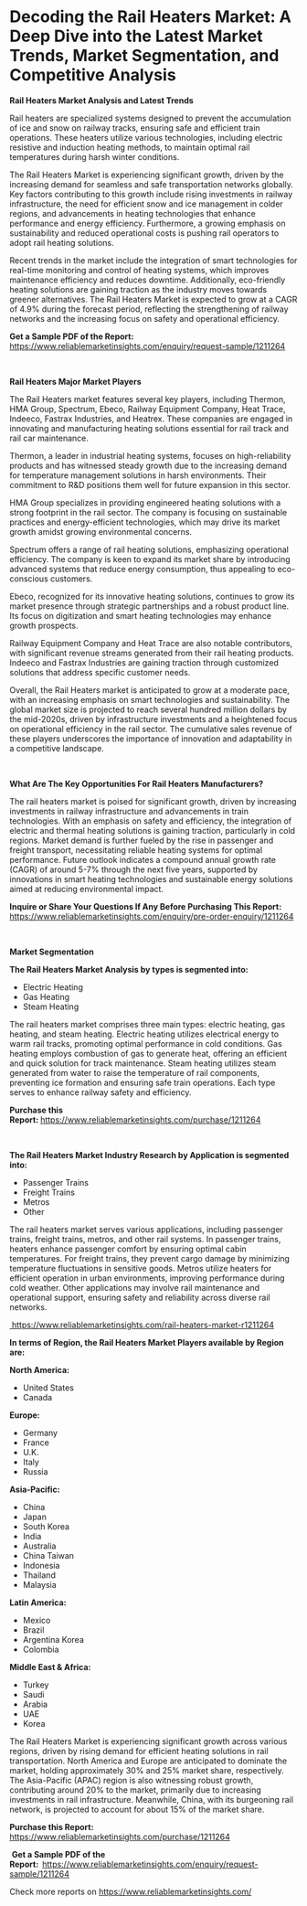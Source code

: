 <p><h1>Decoding the Rail Heaters Market: A Deep Dive into the Latest Market Trends, Market Segmentation, and Competitive Analysis</h1></p><p><strong>Rail Heaters Market Analysis and Latest Trends</strong></p>
<p><p>Rail heaters are specialized systems designed to prevent the accumulation of ice and snow on railway tracks, ensuring safe and efficient train operations. These heaters utilize various technologies, including electric resistive and induction heating methods, to maintain optimal rail temperatures during harsh winter conditions.</p><p>The Rail Heaters Market is experiencing significant growth, driven by the increasing demand for seamless and safe transportation networks globally. Key factors contributing to this growth include rising investments in railway infrastructure, the need for efficient snow and ice management in colder regions, and advancements in heating technologies that enhance performance and energy efficiency. Furthermore, a growing emphasis on sustainability and reduced operational costs is pushing rail operators to adopt rail heating solutions.</p><p>Recent trends in the market include the integration of smart technologies for real-time monitoring and control of heating systems, which improves maintenance efficiency and reduces downtime. Additionally, eco-friendly heating solutions are gaining traction as the industry moves towards greener alternatives. The Rail Heaters Market is expected to grow at a CAGR of 4.9% during the forecast period, reflecting the strengthening of railway networks and the increasing focus on safety and operational efficiency.</p></p>
<p><strong>Get a Sample PDF of the Report:&nbsp;</strong> <a href="https://www.reliablemarketinsights.com/enquiry/request-sample/1211264?utm_campaign=3554&utm_medium=2&utm_source=Github&utm_content=ia&utm_term=24032025&utm_id=rail-heaters">https://www.reliablemarketinsights.com/enquiry/request-sample/1211264</a></p>
<p>&nbsp;</p>
<p><strong>Rail Heaters Major Market Players</strong></p>
<p><p>The Rail Heaters market features several key players, including Thermon, HMA Group, Spectrum, Ebeco, Railway Equipment Company, Heat Trace, Indeeco, Fastrax Industries, and Heatrex. These companies are engaged in innovating and manufacturing heating solutions essential for rail track and rail car maintenance.</p><p>Thermon, a leader in industrial heating systems, focuses on high-reliability products and has witnessed steady growth due to the increasing demand for temperature management solutions in harsh environments. Their commitment to R&D positions them well for future expansion in this sector.</p><p>HMA Group specializes in providing engineered heating solutions with a strong footprint in the rail sector. The company is focusing on sustainable practices and energy-efficient technologies, which may drive its market growth amidst growing environmental concerns.</p><p>Spectrum offers a range of rail heating solutions, emphasizing operational efficiency. The company is keen to expand its market share by introducing advanced systems that reduce energy consumption, thus appealing to eco-conscious customers.</p><p>Ebeco, recognized for its innovative heating solutions, continues to grow its market presence through strategic partnerships and a robust product line. Its focus on digitization and smart heating technologies may enhance growth prospects.</p><p>Railway Equipment Company and Heat Trace are also notable contributors, with significant revenue streams generated from their rail heating products. Indeeco and Fastrax Industries are gaining traction through customized solutions that address specific customer needs.</p><p>Overall, the Rail Heaters market is anticipated to grow at a moderate pace, with an increasing emphasis on smart technologies and sustainability. The global market size is projected to reach several hundred million dollars by the mid-2020s, driven by infrastructure investments and a heightened focus on operational efficiency in the rail sector. The cumulative sales revenue of these players underscores the importance of innovation and adaptability in a competitive landscape.</p></p>
<p>&nbsp;</p>
<p><strong>What Are The Key Opportunities For Rail Heaters Manufacturers?</strong></p>
<p><p>The rail heaters market is poised for significant growth, driven by increasing investments in railway infrastructure and advancements in train technologies. With an emphasis on safety and efficiency, the integration of electric and thermal heating solutions is gaining traction, particularly in cold regions. Market demand is further fueled by the rise in passenger and freight transport, necessitating reliable heating systems for optimal performance. Future outlook indicates a compound annual growth rate (CAGR) of around 5-7% through the next five years, supported by innovations in smart heating technologies and sustainable energy solutions aimed at reducing environmental impact.</p></p>
<p><strong>Inquire or Share Your Questions If Any Before Purchasing This Report:</strong> <a href="https://www.reliablemarketinsights.com/enquiry/pre-order-enquiry/1211264?utm_campaign=3554&utm_medium=2&utm_source=Github&utm_content=ia&utm_term=24032025&utm_id=rail-heaters">https://www.reliablemarketinsights.com/enquiry/pre-order-enquiry/1211264</a></p>
<p>&nbsp;</p>
<p><strong>Market Segmentation</strong></p>
<p><strong>The Rail Heaters Market Analysis by types is segmented into:</strong></p>
<p><ul><li>Electric Heating</li><li>Gas Heating</li><li>Steam Heating</li></ul></p>
<p><p>The rail heaters market comprises three main types: electric heating, gas heating, and steam heating. Electric heating utilizes electrical energy to warm rail tracks, promoting optimal performance in cold conditions. Gas heating employs combustion of gas to generate heat, offering an efficient and quick solution for track maintenance. Steam heating utilizes steam generated from water to raise the temperature of rail components, preventing ice formation and ensuring safe train operations. Each type serves to enhance railway safety and efficiency.</p></p>
<p><strong>Purchase this Report:&nbsp;</strong><a href="https://www.reliablemarketinsights.com/purchase/1211264?utm_campaign=3554&utm_medium=2&utm_source=Github&utm_content=ia&utm_term=24032025&utm_id=rail-heaters">https://www.reliablemarketinsights.com/purchase/1211264</a></p>
<p>&nbsp;</p>
<p><strong>The Rail Heaters Market Industry Research by Application is segmented into:</strong></p>
<p><ul><li>Passenger Trains</li><li>Freight Trains</li><li>Metros</li><li>Other</li></ul></p>
<p><p>The rail heaters market serves various applications, including passenger trains, freight trains, metros, and other rail systems. In passenger trains, heaters enhance passenger comfort by ensuring optimal cabin temperatures. For freight trains, they prevent cargo damage by minimizing temperature fluctuations in sensitive goods. Metros utilize heaters for efficient operation in urban environments, improving performance during cold weather. Other applications may involve rail maintenance and operational support, ensuring safety and reliability across diverse rail networks.</p></p>
<p><a href="https://www.reliablemarketinsights.com/rail-heaters-market-r1211264?utm_campaign=3554&utm_medium=2&utm_source=Github&utm_content=ia&utm_term=24032025&utm_id=rail-heaters">&nbsp;https://www.reliablemarketinsights.com/rail-heaters-market-r1211264</a></p>
<p><strong>In terms of Region, the Rail Heaters Market Players available by Region are:</strong></p>
<p>
    <p> <strong> North America: </strong>
        <ul>
            <li>United States</li>
            <li>Canada</li>
        </ul>
        </p> 
    <p> <strong> Europe: </strong>
        <ul>
            <li>Germany</li>
            <li>France</li>
            <li>U.K.</li>
            <li>Italy</li>
            <li>Russia</li>
        </ul>
        </p> 
    <p> <strong> Asia-Pacific: </strong>
        <ul>
            <li>China</li>
            <li>Japan</li>
            <li>South Korea</li>
            <li>India</li>
            <li>Australia</li>
            <li>China Taiwan</li>
            <li>Indonesia</li>
            <li>Thailand</li>
            <li>Malaysia</li>
        </ul>
        </p> 
    <p> <strong> Latin America: </strong>
        <ul>
            <li>Mexico</li>
            <li>Brazil</li>
            <li>Argentina Korea</li>
            <li>Colombia</li>
        </ul>
        </p> 
    <p> <strong> Middle East & Africa: </strong>
        <ul>
            <li>Turkey</li>
            <li>Saudi</li>
            <li>Arabia</li>
            <li>UAE</li>
            <li>Korea</li>
        </ul>
    </p>
    </p>
<p><p>The Rail Heaters Market is experiencing significant growth across various regions, driven by rising demand for efficient heating solutions in rail transportation. North America and Europe are anticipated to dominate the market, holding approximately 30% and 25% market share, respectively. The Asia-Pacific (APAC) region is also witnessing robust growth, contributing around 20% to the market, primarily due to increasing investments in rail infrastructure. Meanwhile, China, with its burgeoning rail network, is projected to account for about 15% of the market share.</p></p>
<p><strong>Purchase this Report: </strong><a href="https://www.reliablemarketinsights.com/purchase/1211264?utm_campaign=3554&utm_medium=2&utm_source=Github&utm_content=ia&utm_term=24032025&utm_id=rail-heaters">https://www.reliablemarketinsights.com/purchase/1211264</a></p>
<p>&nbsp;<strong>Get a Sample PDF of the Report:&nbsp;&nbsp;</strong><a href="https://www.reliablemarketinsights.com/enquiry/request-sample/1211264?utm_campaign=3554&utm_medium=2&utm_source=Github&utm_content=ia&utm_term=24032025&utm_id=rail-heaters">https://www.reliablemarketinsights.com/enquiry/request-sample/1211264</a></p>
<p><strong></strong></p>
<p>Check more reports on <a href="https://www.reliablemarketinsights.com/?utm_campaign=3554&utm_medium=2&utm_source=Github&utm_content=ia&utm_term=24032025&utm_id=rail-heaters">https://www.reliablemarketinsights.com/</a></p>